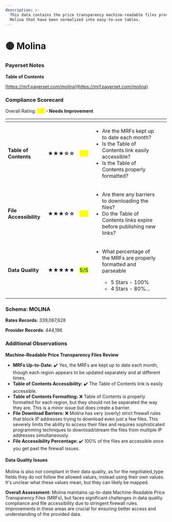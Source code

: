 ```yaml
---
description: >-
  This data contains the price transparency machine-readable files provided by
  Molina that have been normalized into easy-to-use tables.
---
```


# 🟡 Molina

### Payerset Notes

**Table of Contents**

[https://mrf.payerset.com/molina](https://mrf.payerset.com/molina)

### Compliance Scorecard

Overall Rating: <mark style="color:yellow;">**3/5**</mark>**&#x20;- Needs Improvement**

<table data-view="cards"><thead><tr><th></th><th></th><th></th><th></th><th data-hidden data-card-cover data-type="files"></th></tr></thead><tbody><tr><td><strong>Table of Contents</strong></td><td><strong>★★★☆☆</strong></td><td><mark style="color:yellow;"><strong>3/5</strong></mark></td><td><ul><li>Are the MRFs kept up to date each month? </li><li>Is the Table of Contents link easily accessible?</li><li>Is the Table of Contents properly formatted?</li></ul></td><td></td></tr><tr><td><strong>File Accessibility</strong></td><td><strong>★★★☆☆</strong></td><td><mark style="color:yellow;"><strong>3/5</strong></mark></td><td><ul><li>Are there any barriers to downloading the files?</li><li>Do the Table of Contents links expire before publishing new links?</li></ul></td><td></td></tr><tr><td><strong>Data Quality</strong></td><td><strong>★★★★★</strong></td><td><mark style="color:green;"><strong>5/5</strong></mark></td><td><ul><li><p>What percentage of the MRFs are properly formatted and parseable</p><ul><li>5 Stars - 100%</li><li>4 Stars - 80%...</li></ul></li></ul></td><td></td></tr></tbody></table>

### Schema: MOLINA

**Rates Records**: 339,087,628

**Provider Records**: 444,196

### Additional Observations

**Machine-Readable Price Transparency Files Review**

* **MRFs Up-to-Date:** ✔️ Yes, the MRFs are kept up to date each month, though each region appears to be updated separately and at different times.
* **Table of Contents Accessibility:** ✔️ The Table of Contents link is easily accessible.
* **Table of Contents Formatting:** ❌ Table of Contents is properly formatted for each region, but they should not be separated the way they are. This is a minor issue but does create a barrier.
* **File Download Barriers:** ❌ Molina has very (overly) strict firewall rules that block IP addresses trying to download even just a few files. This severely limits the ability to access their files and requires sophisticated programming techniques to download/stream the files from multiple IP addresses simultaneously.
* **File Accessibility Percentage:** ✔️ 100% of the files are accessible once you get past the firewall issues.

#### **Data Quality Issues**

Molina is also not compliant in their data quality, as for the negotiated\_type fields they do not follow the allowed values, instead using their own values. It's unclear what these values mean, but they can likely be mapped.&#x20;

**Overall Assessment:** Molina maintains up-to-date Machine-Readable Price Transparency Files (MRFs), but faces significant challenges in data quality compliance and file accessibility due to stringent firewall rules. Improvements in these areas are crucial for ensuring better access and understanding of the provided data.
